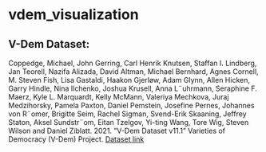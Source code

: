 # vdem_visualization

## V-Dem Dataset:
Coppedge, Michael, John Gerring, Carl Henrik Knutsen, Staffan I. Lindberg, Jan Teorell, Nazifa
Alizada, David Altman, Michael Bernhard, Agnes Cornell, M. Steven Fish, Lisa Gastaldi,
Haakon Gjerløw, Adam Glynn, Allen Hicken, Garry Hindle, Nina Ilchenko, Joshua Krusell,
Anna L¨uhrmann, Seraphine F. Maerz, Kyle L. Marquardt, Kelly McMann, Valeriya Mechkova,
Juraj Medzihorsky, Pamela Paxton, Daniel Pemstein, Josefine Pernes, Johannes von R¨omer,
Brigitte Seim, Rachel Sigman, Svend-Erik Skaaning, Jeffrey Staton, Aksel Sundstr¨om, Eitan
Tzelgov, Yi-ting Wang, Tore Wig, Steven Wilson and Daniel Ziblatt. 2021. ”V-Dem Dataset v11.1” Varieties of Democracy (V-Dem) Project.
[Dataset link](https://doi.org/10.23696/vdemds21)
